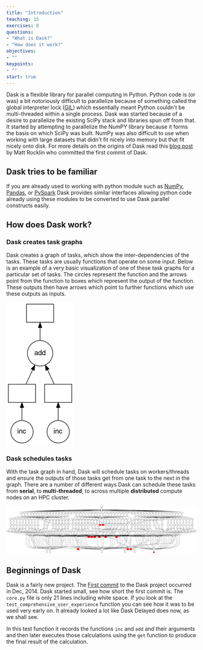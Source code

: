```yaml
---
title: "Introduction"
teaching: 15
exercises: 0
questions:
- "What is Dask?"
- "How does it work?"
objectives:
- ""
keypoints:
- ""
start: true
---
```


Dask is a flexible library for parallel computing in Python. Python code is (or was) a bit notoriously difficult to parallelize because of something called the global interpreter lock ([GIL](https://realpython.com/python-gil/)) which essentially meant Python couldn't be multi-threaded within a single process. Dask was started because of a desire to parallelize the existing SciPy stack and libraries spun off from that. It started by attempting to parallelize the NumPY library because it forms the basis on which SciPy was built. NumPy was also difficult to use when working with large datasets that didn't fit nicely into memory but that fit nicely onto disk. For more details on the origins of Dask read this [blog post](https://coiled.io/blog/history-dask/#:~:text=Dask%20was%20originally%20developed%20at,accelerate%20computation%20in%20open%20source.) by Matt Rocklin who committed the first commit of Dask.

## Dask tries to be familiar

If you are already used to working with python module such as [NumPy](https://numpy.org/), [Pandas](https://pandas.pydata.org/), or [PySpark](https://spark.apache.org/docs/latest/api/python/) Dask provides similar interfaces allowing python code already using these modules to be converted to use Dask parallel constructs easily. 

## How does Dask work?

### Dask creates task graphs
Dask creates a graph of tasks, which show the inter-dependencies of the tasks. These tasks are usually functions that operate on some input. Below is an example of a very basic visualization of one of these task graphs for a particular set of tasks. The circles represent the function and the arrows point from the function to boxes which represent the output of the function. These outputs then have arrows which point to further functions which use these outputs as inputs.

![Dask task graph](../fig/dask-delay.png)

### Dask schedules tasks
With the task graph in hand, Dask will schedule tasks on workers/threads and ensure the outputs of those tasks get from one task to the next in the graph. There are a number of different ways Dask can schedule these tasks from **serial**, to **multi-threaded**, to across multiple **distributed** compute nodes on an HPC cluster.

![Dask task graph compute flow](../fig/compute-graph.gif)

## Beginnings of Dask
Dask is a fairly new project. The [First commit](https://github.com/dask/dask/commit/05488db498c1561d266c7b676b8a89021c03a9e7) to the Dask project occurred in Dec, 2014. Dask started small, see how short the first commit is. The `core.py` file is only 21 lines including white space. If you look at the `test_comprehensive_user_experience` function you can see how it was to be used very early on. It already looked a lot like Dask Delayed does now, as we shall see.

In this test function it records the functions `inc` and `add` and their arguments and then later executes those calculations using the `get` function to produce the final result of the calculation.

<!--
## What we will cover

* A bit of setup for running python scripts on clusters
* How to create task graphs using Dask Delay
* The different ways you can schedule these tasks using Dask
* How to use Dask arrays (similar to NumPy)
* How to use Dask dataframes (similar to Pandas)
* How to use Dask bags (similar to PySpark)

[Dask docs](https://docs.dask.org/en/stable/)
-->
<!--
# Global Interpreter Lock
Parallel programming with Python has a complicated history because of a design decision, the Global Interpreter Lock, which limits python to a single thread most of the time. Global interperter lock is a complicated subject that I'm not prepared to digress into. If you really want to know about the GIL, https://realpython.com/python-gil/ , https://en.wikipedia.org/wiki/Global_interpreter_lock

Dask is a way to work in parallel with python and circumvent the Global Interperater Lock.

## DASK - General

Dask is a lazy framework that automates parallel operations. Lazy, meaning that it doesn’t operate until it is told to.

Dask is conceptually similar to a dishwasher\*, where it will wait idle until it’s told to do everything all at once**.

*Using Dask does not guarantee your code will be clean.

**Not everything actually done all at once, Dask does several things at once.

## An artist's rendition of DASK before running based on my description
![](../fig/Picture1.png)

## Dask - Distributed

Dask can operate as it’s own task manager in one of three ways:
1. Threaded – Using small, independent chunks of code running in the same instance of a computer program. Best for operations on numerical data that doesn’t keep a Global Interpreter Lock* (e.g. Numpy, Pandas, Scikit-Learn).
2. Processes – Sends data to separate instances of a program to be processed.  Generally works best when there are several instances of a program running at simultaneously that hold the Global Interpreter Lock*.
3. Single-Threaded – Does one chunk of code at a time, with no parallel capacity. Primarily for Debugging.

Parallel programming with Python has a complicated history because of a design decision, the Global Interpreter Lock, which limits python to a single thread most of the time. Global interperter lock is a complicated subject that I'm not prepared to digress into. If you really want to know about the GIL, [https://realpython.com/python-gil/](https://realpython.com/python-gil/), [https://en.wikipedia.org/wiki/Global_interpreter_lock](https://en.wikipedia.org/wiki/Global_interpreter_lock)

TL,DR:  Numpy, Pandas, and Scikit-Learn work around the problem using threads and Dask can work with that.

* Where I am running locally, I begin by spawning a client.  There are several different ways of doing this, however, we will be using a 4-core, 1 worker cluster, with a memory limit of 2GB of memory (adjust the memory req for whatever you can spare if you need to).
* This client will open up a "Dashboard" which you can use to monitor what's going on under the hood of your DASK instance.
* If you'd like to read more about specific clients, and how they operate, please refer to [https://distributed.dask.org/en/latest/](https://distributed.dask.org/en/latest/) as these features are difficult to use effectively on HPC systems
* We will not be delving deep into the distributed modules in Dask, as they are both very complex and do not work well with our HPC infrastructure, however, it is a powerful set of tools inside of the Dask kit, especially when operating on your local workstations.



## Note about the slides ...

They are in a Jupyter notebook.

[https://github.com/MatACENET/Dask-Tutorial](https://github.com/MatACENET/Dask-Tutorial)


## Other resources

I won't be doing a comprehensive overview Dask, but
here is some supplimental material:
* Sharcnet webinar by Jinhui Qin
  * Great overview of Dask
  * [https://www.youtube.com/watch?v=FwhtHOKU8Jk&ab_channel=SharcnetHPC](Introduction to Scalable Computing with Dask in Python (part I))
  * [https://www.youtube.com/watch?v=GEdhmCjBBbQ&ab_channel=SharcnetHPC](Introduction to Scalable Computing with Dask in Python (part II))
  [https://youtube.sharcnet.ca](https://youtube.sharcnet.ca)
  
* U of A Workshop by Christ Want
  * [https://ualberta-rcg.github.io/python-dask/](https://ualberta-rcg.github.io/python-dask/)
* Google for 'dask tutorial'
  * Lots of good notebooks in a Github repository
  -->